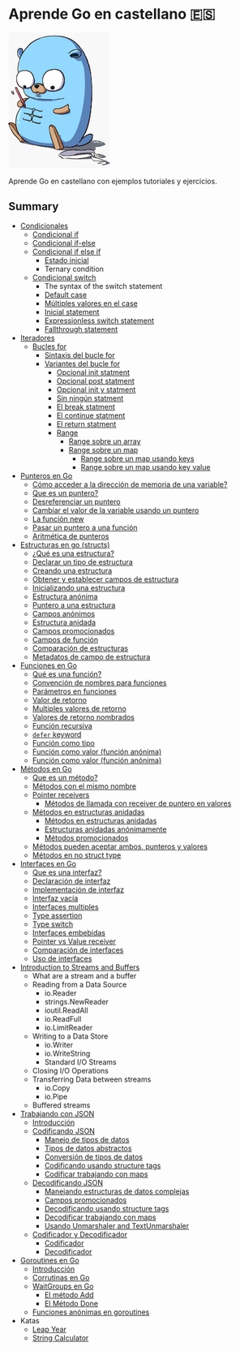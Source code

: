# Aprende Go en castellano 🇪🇸

<img src="./images/pet.jpeg" width="200">

Aprende Go en castellano con ejemplos tutoriales y ejercicios.

## Summary

* [Condicionales](./conditionals/conditionals.md#1-condicionales)
  * [Condicional if](./conditionals/conditionals.md#11-condicional-if)
  * [Condicional if-else](./conditionals/conditionals.md#12-condicional-if-else)
  * [Condicional if else if](./conditionals/conditionals.md#13-condicional-if-else-if)
    * [Estado inicial](./conditionals/conditionals.md#131-estado-inicial)
    * Ternary condition
  * [Condicional switch](./conditionals/conditionals.md#14-condicional-switch)
    * The syntax of the switch statement
    * [Default case](./conditionals/conditionals.md#141-default-case)
    * [Múltiples valores en el case](./conditionals/conditionals.md#142-multiples-valores-en-el-case)
    * [Inicial statement](./conditionals/conditionals.md#143-inicial-statement)
    * [Expressionless switch statement](./conditionals/conditionals.md#144-expressionless-switch-statement)
    * [Fallthrough statement](./conditionals/conditionals.md#145-fallthrough-statement)
* [Iteradores](./iterators/iterators.md#1-Iteradores)
  * [Bucles for](./iterators/iterators.md#11-bucles-for)
    * [Sintaxis del bucle for](./iterators/iterators.md#111-sintaxis-del-bucle-for)
    * [Variantes del bucle for](./iterators/iterators.md#112-variantes-del-bucle-for)
      * [Opcional init statment](./iterators/iterators.md#1121-opcional-init-statment)
      * [Opcional post statment](./iterators/iterators.md#1122-opcional-post-statment)
      * [Opcional init y statment](./iterators/iterators.md#2123-opcional-init-y-post-statment)
      * [Sin ningún statment](./iterators/iterators.md#1124-sin-ningun-statment)
      * [El break statment](./iterators/iterators.md#1125-el-break-statement)
      * [El continue statment](./iterators/iterators.md#1126-el-continue-statement)
      * [El return statment](./iterators/iterators.md#1127-el-return-statement)
      * [Range](./iterators/iterators.md#1128-range)
        * [Range sobre un array](./iterators/iterators.md#11281-range-sobre-un-array)
        * [Range sobre un map](./iterators/iterators.md#11282-range-sobre-un-map)
          * [Range sobre un map usando keys](./iterators/iterators.md#112821-range-sobre-un-map-usando-keys)
          * [Range sobre un map usando key value](./iterators/iterators.md#112822-range-sobre-un-map-usando-key-value)
* [Punteros en Go](./pointers/pointers.md#1-punteros-en-go)
  * [Cómo acceder a la dirección de memoria de una variable?](./pointers/pointers.md#12-cómo-acceder-a-la-dirección-de-memoria-de-una-variable)
  * [Que es un puntero?](./pointers/pointers.md#13-que-es-un-puntero)
  * [Desreferenciar un puntero](./pointers/pointers.md#14-desreferenciar-un-puntero)
  * [Cambiar el valor de la variable usando un puntero](./pointers/pointers.md#15-cambiar-el-valor-de-la-variable-usando-un-puntero)
  * [La función new](./pointers/pointers.md#16-la-función-new)
  * [Pasar un puntero a una función](./pointers/pointers.md#17-pasar-un-puntero-a-una-función)
  * [Aritmética de punteros](./pointers/pointers.md#18-aritmética-de-punteros)
* [Estructuras en go (structs)](./structs/structs.md)
  * [¿Qué es una estructura?](./structs/structs.md#1-qu%C3%A9-es-una-estructura)
  * [Declarar un tipo de estructura](./structs/structs.md#11-declarar-un-tipo-de-estructura)
  * [Creando una estructura](./structs/structs.md#12-creando-una-estructura)
  * [Obtener y establecer campos de estructura](./structs/structs.md#13-obtener-y-establecer-campos-de-estructura)
  * [Inicializando una estructura](./structs/structs.md#14-inicializando-una-estructura)
  * [Estructura anónima](./structs/structs.md#15-estructura-an%C3%B3nima)
  * [Puntero a una estructura](./structs/structs.md#16-puntero-a-una-estructura)
  * [Campos anónimos](./structs/structs.md#17-campos-an%C3%B3nimos)
  * [Estructura anidada](./structs/structs.md#18-estructura-anidada)
  * [Campos promocionados](./structs/structs.md#19-campos-promocionados)
  * [Campos de función](./structs/structs.md#110-campos-de-funci%C3%B3n)
  * [Comparación de estructuras](./structs/structs.md#111-comparaci%C3%B3n-de-estructuras)
  * [Metadatos de campo de estructura](./structs/structs.md#112-metadatos-de-campo-de-estructura)
* [Funciones en Go](./functions/functions.md)
  * [Qué es una función?](./functions/functions.md#11-qu%C3%A9-es-una-funci%C3%B3n)
  * [Convención de nombres para funciones](./functions/functions.md#12-convenci%C3%B3n-de-nombres-para-funciones)
  * [Parámetros en funciones](./functions/functions.md#13-par%C3%A1metros-en-funciones)
  * [Valor de retorno](./functions/functions.md#14-valor-de-retorno)
  * [Multiples valores de retorno](./functions/functions.md#15-multiples-valores-de-retorno)
  * [Valores de retorno nombrados](./functions/functions.md#16-valores-de-retorno-nombrados)
  * [Función recursiva](./functions/functions.md#17-funci%C3%B3n-recursiva)
  * [`defer` keyword](./functions/functions.md#18-defer-keyword)
  * [Función como tipo](./functions/functions.md#19-funci%C3%B3n-como-tipo)
  * [Función como valor (función anónima)](./functions/functions.md#110-funci%C3%B3n-como-valor-funci%C3%B3n-an%C3%B3nima)
  * [Función como valor (función anónima)](./functions/functions.md#111-expresi%C3%B3n-de-funci%C3%B3n-invocada-inmediatamente-iife)
* [Métodos en Go](./methods/methods.md#1-métodos-en-go)
  * [Que es un método?](./methods/methods.md#11-que-es-un-método)
  * [Métodos con el mismo nombre](./methods/methods.md#12-métodos-con-el-mismo-nombre)
  * [Pointer receivers](./methods/methods.md#13-pointer-receivers)
    * [Métodos de llamada con receiver de puntero en valores](./methods/methods.md#131-métodos-de-llamada-con-receiver-de-puntero-en-valores)
  * [Métodos en estructuras anidadas](./methods/methods.md#14-métodos-en-estructuras-anidadas)
    * [Métodos en estructuras anidadas](example-methods/methods.md#141-métodos-en-estructuras-anidadas)
    * [Estructuras anidadas anónimamente](./methods/methods.md#142-estructuras-anidadas-anónimamente)
    * [Métodos promocionados](./methods/methods.md#143-métodos-promocionados)
  * [Métodos pueden aceptar ambos, punteros y valores](./methods/methods.md#15-métodos-pueden-aceptar-ambos-punteros-y-valores)
  * [Métodos en no struct type](./methods/methods.md#16-métodos-en-no-struct-type)
* [Interfaces en Go](./interfaces/interfaces.md)
  * [Que es una interfaz?](./interfaces/interfaces.md#1-que-es-una-interfaz)
  * [Declaración de interfaz](./interfaces/interfaces.md#12-declaración-de-interfaz)
  * [Implementación de interfaz](./interfaces/interfaces.md#13-implementación-de-interfaz)
  * [Interfaz vacía](./interfaces/interfaces.md#14-interfaz-vacía)
  * [Interfaces multiples](./interfaces/interfaces.md#15-interfaces-multiples)
  * [Type assertion](./interfaces/interfaces.md#16-type-assertion)
  * [Type switch](./interfaces/interfaces.md#17-type-switch)
  * [Interfaces embebidas](./interfaces/interfaces.md#18-interfaces-embebidas)
  * [Pointer vs Value receiver](./interfaces/interfaces.md#19-pointer-vs-value-receiver)
  * [Comparación de interfaces](./interfaces/interfaces.md#110-comparación-de-interfaces)
  * [Uso de interfaces](./interfaces/interfaces.md#111-uso-de-interfaces)
* [Introduction to Streams and Buffers](https://medium.com/rungo/introduction-to-streams-and-buffers-d148c0cda0ad)
  * What are a stream and a buffer
  * Reading from a Data Source
    * io.Reader
    * strings.NewReader
    * ioutil.ReadAll
    * io.ReadFull
    * io.LimitReader
  * Writing to a Data Store
    * io.Writer
    * io.WriteString
    * Standard I/O Streams
  * Closing I/O Operations
  * Transferring Data between streams
    * io.Copy
    * io.Pipe
  * Buffered streams
* [Trabajando con JSON](./work-with-json/work-with-json.md#1-trabajando-con-json)
  * [Introducción](./work-with-json/work-with-json.md#11-introduccion)
  * [Codificando JSON](./work-with-json/work-with-json.md#12-codificando-json)
    * [Manejo de tipos de datos](./work-with-json/work-with-json.md#121-manejo-de-tipos-de-datos)
    * [Tipos de datos abstractos](./work-with-json/work-with-json.md#122-tipos-de-datos-abstractos)
    * [Conversión de tipos de datos](./work-with-json/work-with-json.md#123-conversion-de-tipos-de-datos)
    * [Codificando usando structure tags](./work-with-json/work-with-json.md#124-codificando-usando-structure-tags)
    * [Codificar trabajando con maps](./work-with-json/work-with-json.md#125-codificar-trabajando-con-maps)
  * [Decodificando JSON](./work-with-json/work-with-json.md#13-decodificando-json)
    * [Manejando estructuras de datos complejas](./work-with-json/work-with-json.md#131-manejando-estructuras-de-datos-complejas)
    * [Campos promocionados](./work-with-json/work-with-json.md#132-campos-promocionados)
    * [Decodificando usando structure tags](./work-with-json/work-with-json.md#133-decodificando-usando-structure-tags)
    * [Decodificar trabajando con maps](./work-with-json/work-with-json.md#134-decodificar-trabajando-con-maps)
    * [Usando Unmarshaler and TextUnmarshaler](./work-with-json/work-with-json.md#135-usando-unmarshaler-and-textunmarshaler)
  * [Codificador y Decodificador](./work-with-json/work-with-json.md#14-codificador-y-decodificador)
    * [Codificador](./work-with-json/work-with-json.md#141-codificador)
    * [Decodificador](./work-with-json/work-with-json.md#142-decodificador)
* [Goroutines en Go](./goroutines/goroutines.md#1-goroutines-en-go)
  * [Introducción](./goroutines/goroutines.md#11-introducci%C3%B3n)
  * [Corrutinas en Go](./goroutines/goroutines.md#12-corrutinas-en-go)
  * [WaitGroups en Go](./goroutines/goroutines.md#13-waitgroups-en-go)
    * [El método Add](./goroutines/goroutines.md#131-el-m%C3%A9todo-add)
    * [El Método Done](./goroutines/goroutines.md#132-el-m%C3%A9todo-done)
  * [Funciones anónimas en goroutines](./goroutines/goroutines.md#14-funciones-an%C3%B3nimas-en-goroutines)
* Katas
  * [Leap Year](./katas/leapyear/leapyear.md)
  * [String Calculator](./katas/stringcalculator/stringcalculator.md)

